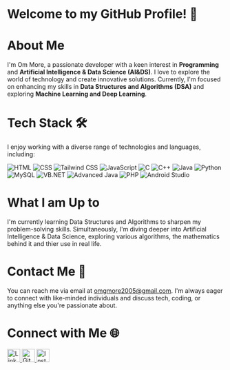 # Welcome to my GitHub Profile! 👋

# About Me
I'm Om More, a passionate developer with a keen interest in **Programming** and **Artificial Intelligence & Data Science (AI&DS)**. I love to explore the world of technology and create innovative solutions. Currently, I'm focused on enhancing my skills in **Data Structures and Algorithms (DSA)** and exploring **Machine Learning and Deep Learning**.

# Tech Stack 🛠️
I enjoy working with a diverse range of technologies and languages, including:<br>
<div align="left">
    <img src="https://img.shields.io/badge/HTML-333333?style=for-the-badge&logo=html5&logoColor=E34F26" alt="HTML">
    <img src="https://img.shields.io/badge/CSS-333333?style=for-the-badge&logo=css3&logoColor=1572B6" alt="CSS">
    <img src="https://img.shields.io/badge/TailwindCSS-333333?style=for-the-badge&logo=tailwind&logoColor=06B6D4" alt="Tailwind CSS">
    <img src="https://img.shields.io/badge/JavaScript-333333?style=for-the-badge&logo=javascript&logoColor=F7DF1E" alt="JavaScript">
    <img src="https://img.shields.io/badge/C-333333?style=for-the-badge&logo=c&logoColor=A8B9CC" alt="C">
    <img src="https://img.shields.io/badge/C%2B%2B-333333?style=for-the-badge&logo=c%2B%2B&logoColor=A8B9CC" alt="C++">
    <img src="https://img.shields.io/badge/Java-333333?style=for-the-badge&logo=java&logoColor=007396" alt="Java">
    <img src="https://img.shields.io/badge/Python-333333?style=for-the-badge&logo=python" alt="Python">
    <img src="https://img.shields.io/badge/MySQL-333333?style=for-the-badge&logo=mysql" alt="MySQL">
    <img src="https://img.shields.io/badge/VB.NET-333333?style=for-the-badge&logo=visualstudio&logoColor=5C2D91" alt="VB.NET">
    <img src="https://img.shields.io/badge/Advanced%20Java-333333?style=for-the-badge&logo=java&logoColor=ED8B00" alt="Advanced Java">
    <img src="https://img.shields.io/badge/PHP-333333?style=for-the-badge&logo=php&logoColor=777BB4" alt="PHP">
    <img src="https://img.shields.io/badge/Android%20Studio-333333?style=for-the-badge&logo=androidstudio&logoColor=3DDC84" alt="Android Studio">
</div>

# What I am Up to
I'm currently learning Data Structures and Algorithms to sharpen my problem-solving skills. Simultaneously, I'm diving deeper into Artificial Intelligence & Data Science, exploring various algorithms, the mathematics behind it and thier use in real life.

# Contact Me 📧
You can reach me via email at omgmore2005@gmail.com. I'm always eager to connect with like-minded individuals and discuss tech, coding, or anything else you're passionate about.

# Connect with Me 🌐<div align="left">
  <a href="https://www.linkedin.com/in/om-more-b802b2281" target="_blank">
      <img src="https://img.icons8.com/color/48/000000/linkedin.png" width="30" height="30" alt="LinkedIn">
  </a>
  <a href="https://github.com/ommore86/" target="_blank">
      <img src="https://upload.wikimedia.org/wikipedia/commons/9/91/Octicons-mark-github.svg" width="30" height="30" alt="GitHub">
  </a>
  <a href="https://www.instagram.com/ommore_86" target="_blank">
      <img src="https://upload.wikimedia.org/wikipedia/commons/a/a5/Instagram_icon.png" width="30" height="30" alt="Instagram">
  </a>
</div>


